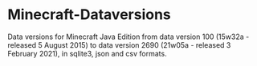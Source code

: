 # Minecraft-Dataversions

Data versions for Minecraft Java Edition from data version 100 (15w32a - released 5 August 2015) to data version 2690 (21w05a - released 3 February 2021), in sqlite3, json and csv formats.



